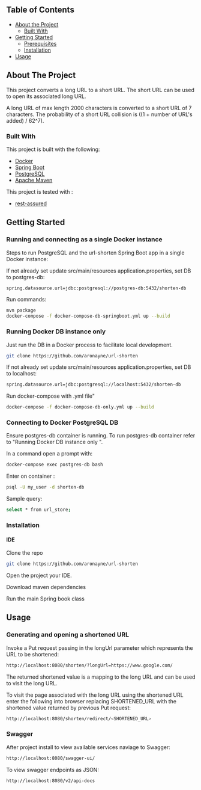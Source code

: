 
## Table of Contents

* [About the Project](#about-the-project)
  * [Built With](#built-with)
* [Getting Started](#getting-started)
  * [Prerequisites](#prerequisites)
  * [Installation](#installation)
* [Usage](#usage)



<!-- ABOUT THE PROJECT -->
## About The Project

This project converts a long URL to a short URL. The short URL can be used to open its associated long URL.


A long URL of max length 2000 characters is converted to a short URL of 7 characters. The probability of a short URL collision is ((1 + number of URL's added) / 62^7).


### Built With

This project is built with the following:

* [Docker](https://www.docker.com/)
* [Spring Boot](https://spring.io/projects/spring-boot)
* [PostgreSQL](https://www.postgresql.org/)
* [Apache Maven](https://maven.apache.org/)

This project is tested with :

* [rest-assured](http://rest-assured.io/)
  
## Getting Started

### Running and connecting as a single Docker instance

Steps to run PostgreSQL and the url-shorten Spring Boot app in a single Docker instance:

If not already set update src/main/resources application.properties, set DB to postgres-db: 
```sh
spring.datasource.url=jdbc:postgresql://postgres-db:5432/shorten-db
```

Run commands:
```sh
mvn package
docker-compose -f docker-compose-db-springboot.yml up --build
```

### Running Docker DB instance only 

Just run the DB in a Docker process to facilitate local development.

```sh
git clone https://github.com/aronayne/url-shorten
```

If not already set update src/main/resources application.properties, set DB to localhost: 
```sh
spring.datasource.url=jdbc:postgresql://localhost:5432/shorten-db
```

Run docker-compose with .yml file"
```sh
docker-compose -f docker-compose-db-only.yml up --build
```

### Connecting to Docker PostgreSQL DB

Ensure postgres-db container is running. To run postgres-db container refer to "Running Docker DB instance only ". 

In a command open a prompt with: 
```sh
docker-compose exec postgres-db bash
```

Enter on container :

```sh
psql -U my_user -d shorten-db
```

Sample query: 
```sh
select * from url_store;
```

### Installation

#### IDE

Clone the repo
```sh
git clone https://github.com/aronayne/url-shorten
```

Open the project your IDE.

Download maven dependencies

Run the main Spring book class


## Usage

### Generating and opening a shortened URL

Invoke a Put request passing in the longUrl parameter which represents the URL to be shortened:

```sh
http://localhost:8080/shorten/?longUrl=https://www.google.com/
```

The returned shortened value is a mapping to the long URL and can be used to visit the long URL.

To visit the page associated with the long URL using the shortened URL enter the following into browser replacing SHORTENED_URL with the shortened value returned by previous Put request:

```sh
http://localhost:8080/shorten/redirect/<SHORTENED_URL>
```

### Swagger

After project install to view available services naviage to Swagger: 
```sh
http://localhost:8080/swagger-ui/ 
```

To view swagger endpoints as JSON: 
```sh
http://localhost:8080/v2/api-docs
```






